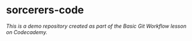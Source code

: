 # sorcerers-code

*This is a demo repository created as part of the Basic Git Workflow lesson on Codecademy.*
